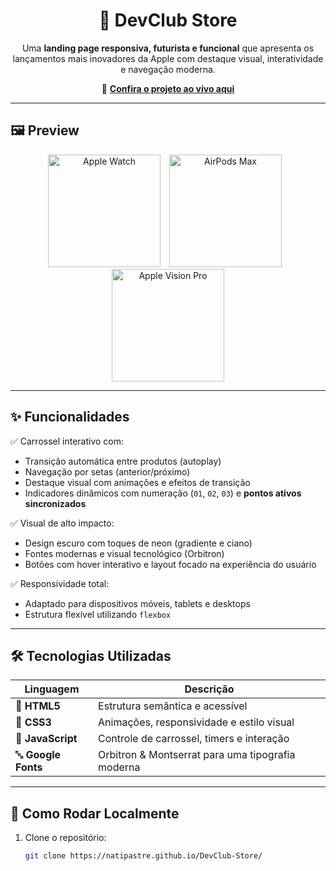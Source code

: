 <h1 align="center">🚀 DevClub Store</h1>

<p align="center">
  Uma <strong>landing page responsiva, futurista e funcional</strong> que apresenta os lançamentos mais inovadores da Apple com destaque visual, interatividade e navegação moderna.
</p>

<p align="center">
  🔗 <a href=" https://natipastre.github.io/DevClub-Store//" target="_blank"><strong>Confira o projeto ao vivo aqui</strong></a>
</p>

---

## 🖼️ Preview

<p align="center">
  <img src="https://natipastre.github.io/DevClub-Store/imagens/apple-watch.png" alt="Apple Watch" width="180px" style="margin-right: 10px;"/>
  <img src="https://natipastre.github.io/DevClub-Store/imagens/air-pods.png" alt="AirPods Max" width="180px" style="margin-right: 10px;"/>
  <img src="https://natipastre.github.io/DevClub-Store/imagens/vision-pro.png" alt="Apple Vision Pro" width="180px"/>
</p>

---

## ✨ Funcionalidades

✅ Carrossel interativo com:
- Transição automática entre produtos (autoplay)
- Navegação por setas (anterior/próximo)
- Destaque visual com animações e efeitos de transição  
- Indicadores dinâmicos com numeração (`01`, `02`, `03`) e **pontos ativos sincronizados**

✅ Visual de alto impacto:
- Design escuro com toques de neon (gradiente e ciano)
- Fontes modernas e visual tecnológico (Orbitron)
- Botões com hover interativo e layout focado na experiência do usuário

✅ Responsividade total:
- Adaptado para dispositivos móveis, tablets e desktops
- Estrutura flexível utilizando `flexbox`

---

## 🛠️ Tecnologias Utilizadas

| Linguagem | Descrição |
|----------|-----------|
| 🧱 **HTML5** | Estrutura semântica e acessível |
| 🎨 **CSS3** | Animações, responsividade e estilo visual |
| 🧠 **JavaScript** | Controle de carrossel, timers e interação |
| 🔤 **Google Fonts** | Orbitron & Montserrat para uma tipografia moderna |

---

## 🧪 Como Rodar Localmente

1. Clone o repositório:
   ```bash
   git clone https://natipastre.github.io/DevClub-Store/
